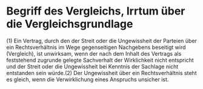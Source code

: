 # Begriff des Vergleichs, Irrtum über die Vergleichsgrundlage

(1) Ein Vertrag, durch den der Streit oder die Ungewissheit der Parteien über ein Rechtsverhältnis im Wege gegenseitigen Nachgebens beseitigt wird (Vergleich), ist unwirksam, wenn der nach dem Inhalt des Vertrags als feststehend zugrunde gelegte Sachverhalt der Wirklichkeit nicht entspricht und der Streit oder die Ungewissheit bei Kenntnis der Sachlage nicht entstanden sein würde.(2) Der Ungewissheit über ein Rechtsverhältnis steht es gleich, wenn die Verwirklichung eines Anspruchs unsicher ist. 

